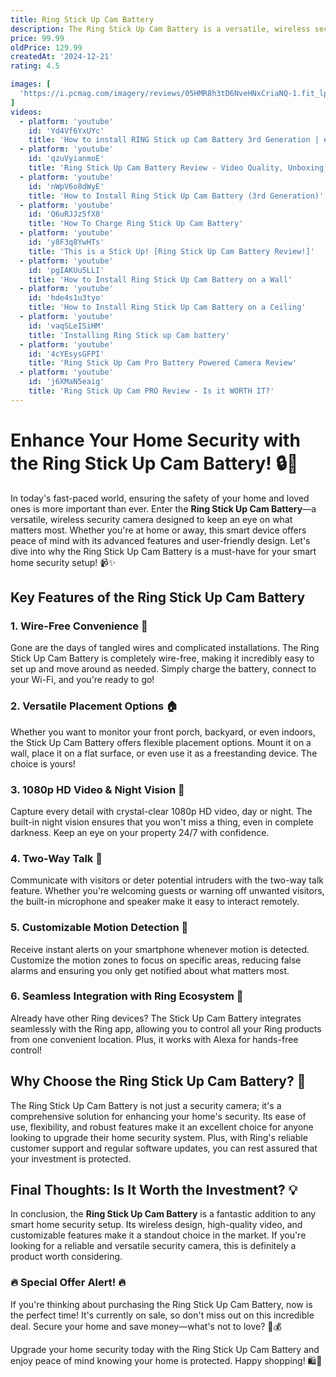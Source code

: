 ```yaml
---
title: Ring Stick Up Cam Battery
description: The Ring Stick Up Cam Battery is a versatile, wireless security camera designed for both indoor and outdoor use. It features a battery-powered design, allowing for flexible placement without the need for a power outlet. The camera offers 1080p HD video, two-way audio, and motion detection, enabling users to monitor their property and communicate with visitors remotely via the Ring app. It also integrates with other Ring devices and supports Amazon Alexa for voice control. The Stick Up Cam Battery is weather-resistant, making it suitable for various environments, and it provides customizable motion zones to focus on specific areas of interest.
price: 99.99
oldPrice: 129.99
createdAt: '2024-12-21'
rating: 4.5

images: [
  'https://i.pcmag.com/imagery/reviews/05HMR8h3tD6NveHNxCriaNQ-1.fit_lpad.size_625x365.v1701719584.jpg', 'https://media.currys.biz/i/currysprod/10263016_001?$l-large$&fmt=auto', 'https://cdn11.bigcommerce.com/s-7lx8j4pyez/images/stencil/1280x1280/products/53038/573523/61aFdkpZBlL._AC_SX522___08140.1725020820.jpg?c=1', 'https://www.cravingtech.com/blog/wp-content/uploads/2019/04/Ring-Stick-Up-Cam-Battery-Review-4-of-6.jpg', 'https://mobileimages.lowes.com/productimages/a25fc675-d321-4853-b189-07da70e26c4d/17871507.jpg?size=pdhism', 'https://jmau.imgix.net/media/catalog/product/r/i/ring-stick-up-cam-battery-3rd-generation-white-5_1.jpg?auto=compress&auto=format&fill-color=FFFFFF&fit=fill&fill=solid&w=496&h=279', 'https://i.ebayimg.com/images/g/Zx8AAOSwORxlMkxe/s-l1200.jpg', 'https://images.thdstatic.com/productImages/11f08124-6bdf-4310-ae14-4a773c0d7d27/svn/wasserstein-security-camera-cables-4897080227412-64_600.jpg', 'https://www.jacamo.co.uk/i/613cfd2127859324/original/t01gn218833c.jpg?im=Resize=360&impolicy=pdp', 'https://m.media-amazon.com/images/S/aplus-media-library-service-media/9e8b5d0f-c6b9-4141-938b-0387628395e0.__CR0,0,970,600_PT0_SX970_V1___.jpg', 'https://www.proshop.de/Images/1600x1200/3210618_58e3cd201d40.png', 'https://www.luluhypermarket.com/cdn-cgi/image/f=auto/medias/1588664-05.jpg-1200Wx1200H?context=bWFzdGVyfGltYWdlc3w5MzIwOHxpbWFnZS9qcGVnfGFXMWhaMlZ6TDJoa09TOW9aVEl2YURBd0x6a3lNemd6TVRrek16TTBNRFl1YW5Cbnw5NWI3MTc3ZWMyNDc5MzNlZDdlNGM5Zjc0YzhiMzhkNWY4Mjk1YjYwZTY2MjUxNjA2ZGY1ZTg2NzRhMzk0YzAy', 'https://cdn.thewirecutter.com/wp-content/media/2022/09/security-camera-topic-2048px-4062.jpg?auto=webp&quality=75&crop=1.91:1&width=1200', 'https://media.printables.com/media/prints/320034/images/2764048_3686aeef-8435-4e8e-ae12-7a92a62f0f52/img_5131.jpeg', 'https://i.ytimg.com/vi/ufO9IW-3QlM/maxresdefault.jpg', 'https://hniesfp.imgix.net/8/images/detailed/757/ring_spotlight_stick_up_cam_app_checkin_on_loved_ones_atf_1_1280x1280_crop_center.jpg?fit=fill&bg=0FFF&w=1500&h=1000&auto=format,compress', 'https://guide-images.cdn.ifixit.com/igi/alQVpT4Pg4ehVHEu.medium', 'https://www.noelleeming.co.nz/dw/image/v2/BDMG_PRD/on/demandware.static/-/Sites-nlg-master-catalog/default/dwef7f60af/images/hi-res/CF/6D/N226986_02.jpg?sw=765&sh=765', 'https://i.etsystatic.com/27417706/r/il/58918d/3601636938/il_570xN.3601636938_1p8o.jpg', 'https://www.wave-electronics.com/media/catalog/product/1/6/163973-9f61e7eea78f270d0bed6b111a654daec293ed24.jpg', 'https://i.ebayimg.com/images/g/OQYAAOSwfX5huaBL/s-l400.jpg', 'https://mobileimages.lowes.com/productimages/08bd029f-3721-4454-8427-9c005d9cc448/49621285.jpg?size=cdp', 'https://www.blackwiredesigns.com/wp-content/uploads/Ring_StickUpCam_Elite_Black_Wall.jpg', 'https://i.ytimg.com/vi/Yd4Vf6YxUYc/maxresdefault.jpg', 'https://eu.ring.com/cdn/shop/files/ring_suc-battery-wht_slate4_en_1500x1500_b65a330c-907b-429f-bad2-ae591dbb23e4_1280x1280_crop_center.jpg?v=1725630650', 'https://i.pcmag.com/imagery/reviews/030KHnAT7BSFNNMUCNiGq3m-8.fit_lim.size_1050x.jpg', 'https://www.safewise.com/app/uploads/2021/04/Ring-Stick-Up-Cam_lifestyle-image2-1-768x480.jpg', 'https://c1.neweggimages.com/productimage/nb640/BA9ZS220715071WVRDA.jpg', 'https://fwd.nl/app/uploads/Ring-Stick-Up-Cam-Battery-review-7-1-770x439.jpg', 'https://static1.anpoimages.com/wordpress/wp-content/uploads/2023/10/ring-stick-up-cam-pro-4.jpg', 'https://images-na.ssl-images-amazon.com/images/I/61UD9mbCaXL._UL500_.jpg', 'https://images.thdstatic.com/productImages/94a0c17f-8668-41fc-955d-a48510101110/svn/satin-nickel-ring-doorbell-cameras-b09wzbpx7k-4f_600.jpg', 'https://photos-us.bazaarvoice.com/photo/2/cGhvdG86cmluZw/90a450c0-06e3-53ce-bba0-7ccd2de2039c', 'https://www.noelleeming.co.nz/dw/image/v2/BDMG_PRD/on/demandware.static/-/Sites-nlg-master-catalog/default/dw1dad11d8/images/hi-res/11/7C/N221356_04.jpg?sw=765&sh=765', 'https://m.media-amazon.com/images/I/41HQ7MVGmnL._AC_.jpg', 'https://play-lh.googleusercontent.com/Fqtb371iyUV8LYpmB7EpZ-wxw021dmPCZEYqrM6CSr_D05IM7Yu0Eq6Z8odNjKVShw=w526-h296-rw', 'https://dam.which.co.uk/IC20667-0198-00-front-800x600.jpg', 'https://ng.jumia.is/unsafe/fit-in/500x500/filters:fill(white)/product/52/2056713/2.jpg?8939', 'https://photos-us.bazaarvoice.com/photo/2/cGhvdG86cmluZw/90a450c0-06e3-53ce-bba0-7ccd2de2039c', 'https://www.airpointsstore.co.nz/productimages/thumb/1/36828_79360_127656.jpg', 'https://www.letemsvetemapplem.eu/wp-content/uploads/2019/07/ring_stick_up_cam_battery_36.jpeg', 'https://static1.howtogeekimages.com/wordpress/wp-content/uploads/2024/10/a-security-camera-on-an-external-wall-with-icons-of-some-features-it-has-a-security-camera-on-an-external-wall-with-icons-of-some-features-it-has.jpg', 'https://images-cdn.ubuy.co.in/6450b76ac934f5217c0de8da-2-in-1-wall-mount-for-ring-solar-panel.jpg', 'https://m.media-amazon.com/images/I/51J6RehbA7L._UF1000,1000_QL80_.jpg', 'https://cdn.shopify.com/s/files/1/0024/9803/5810/files/626225-Product-0-I-638672392208123751_600x600.jpg?v=1731642492', 'https://i.pcmag.com/imagery/reviews/030KHnAT7BSFNNMUCNiGq3m-9..v1698171548.jpg', 'https://wasserstein-home.com/cdn/shop/products/RingStickNx1WBirdFeederx1_with-text.jpg?v=1727683709&width=1080', 'https://s.yimg.com/lo/api/res/1.2/vNqCnV2JkW.0UyMiSFzf2Q--/YXBwaWQ9ZWNfaG9yaXpvbnRhbDtoPTQwMDtzcz0xO3c9NDAw/https://m.media-amazon.com/images/I/41UYIzQ8JpL._SL500_.jpg', 'https://www.brainwavzaudio.com/cdn/shop/files/BWAVZ-907240-RING-GEN2-TILT-WALL-WHT-00_3000x.jpg?v=1702413707', 'https://www.security.org/app/uploads/2020/03/Privacy-Zones-on-the-Ring-Stick-Up-Cam-Battery.jpg', 'https://cdn11.bigcommerce.com/s-8ek7z3h3jn/images/stencil/1280x1280/products/10533/63719/ring-battery-powered-stick-up-camera-white-2023-eu-gen3-or-b0c5qxcp7z__94228.1730231825.jpg?c=1?imbypass=on', 'https://hnau.imgix.net/media/catalog/product/b/0/b0c79d56rv-ring-2.jpg?auto=compress&auto=format&fill-color=FFFFFF&fit=fill&fill=solid&w=496&h=279', 'https://images.thdstatic.com/productImages/806ceca5-32d0-47df-bb7a-d6b5665dd8ef/svn/satin-nickel-ring-doorbell-cameras-b09wzbpx7k-64_1000.jpg', 'https://euronics.ie/cdn/shop/files/0840268977412_2_ddacebf9-849f-409a-b009-d495be58da8f_600x.jpg?v=1732034204', 'https://m.media-amazon.com/images/I/71l9In7ct4L._AC_UF350,350_QL80_.jpg', 'https://i.ytimg.com/vi/svVeHhdAGhU/maxresdefault.jpg', 'https://play-lh.googleusercontent.com/fsfGcQZ43V6ZErNo5lllUTP3Y-ffJUYFiA8YjTrJsRU68f5aqUuLpdKOLdVrjqrVD8ao=w600-h300-pc0xffffff-pd', 'https://www.avforums.com/styles/avf/editorial/block//c7e739791ea7aed14600977357c76cab_3x3.jpg', 'https://assets.products-live.ao.com/Images/a0185036-e6ee-479f-9c29-d038b427a09a/1280x1280/a84e4b4ad71750d9a778ebcb05948251_4.jpg', 'https://i.ebayimg.com/images/g/l7IAAOSwKBhk7tdV/s-l1200.jpg', 'https://www.jacamo.co.uk/i/35745e0e0db47cb5/original/t01gn218831c.jpg?im=Resize=360&impolicy=pdp', 'https://m.media-amazon.com/images/I/6124XXc8shL._AC_UF1000,1000_QL80_.jpg', 'https://cdn.eftm.com/wp-content/uploads/2019/05/sucb2_2bb6d7f8-64b3-4817-b2c5-e42358911042.jpg', 'https://images.officeworks.com.au/api/2/img/https://s3-ap-southeast-2.amazonaws.com/wc-prod-pim/JPEG_1000x1000/RNGB0C79D5_ring_stick_up_cam_3rd_generation_battery_white_4_pack.jpg/resize?size=600&auth=MjA5OTcwODkwMg__', 'https://guide-images.cdn.ifixit.com/igi/LHl3CQphGWypjKSy.full', 'https://www.jacamo.co.uk/i/3b088aa0957c60a4/original/t01gn218824c.jpg?im=Resize=360&impolicy=pdp', 'https://www.toolboxsupply.com/cdn/shop/products/72bf91be9aca820c338e642ef6a158ca_1200x.jpg?v=1573765564', 'https://www.luluhypermarket.com/cdn-cgi/image/f=auto/medias/1588664-05.jpg-1200Wx1200H?context=bWFzdGVyfGltYWdlc3w5MzIwOHxpbWFnZS9qcGVnfGFXMWhaMlZ6TDJoa09TOW9aVEl2YURBd0x6a3lNemd6TVRrek16TTBNRFl1YW5Cbnw5NWI3MTc3ZWMyNDc5MzNlZDdlNGM5Zjc0YzhiMzhkNWY4Mjk1YjYwZTY2MjUxNjA2ZGY1ZTg2NzRhMzk0YzAy', 'https://media.johnlewiscontent.com/i/JohnLewis/110563558alt1?fmt=auto&$background-off-white$', 'https://cdn.swann.com/media/landing/allsecure/assets/img/allsecure4K/effortless-installation.jpg', 'https://www.security.org/app/uploads/2020/03/Ring-Stickup-Cam-Wired-1.jpg', 'https://www.easygates.co.uk/wp-content/uploads/2021/11/stickup-03.jpg', 'https://cdn.shopify.com/s/files/1/2486/3560/files/usage_SUCB_02.jpg?143813', 'https://es-es.ring.com/cdn/shop/products/Quick_Release_Battery_612x.png?v=1582692490', 'https://www.zdnet.com/a/img/resize/75e33a78d75e495fb739aaf82ab60ad246cb0475/2019/05/21/1caf2b8d-5b4e-4365-b67c-da0c0a5444b1/ring-stick-up-cam-battery-app.jpg?auto=webp&width=1280', 'https://cdn-ilbpmfh.nitrocdn.com/XTZBySYHlLwnzpSWrBRwewzBNGwMtQaj/assets/images/optimized/rev-f1b21bb/alfred.camera/blog/wp-content/uploads/2023/01/Ring-Stick-Up-Cam-Battery-model.png', 'https://www.easygates.co.uk/wp-content/uploads/2021/11/stickup-battery-black-solar.jpg', 'https://www.tiktok.com/api/img/?itemId=7292934101223525678&location=0&aid=1988', 'https://helplocks.com/wp-content/uploads/2021/10/Ring-Stick-Up-Cam_In-App-Image_002-1-scaled.jpg', 'https://fgg.eav.mybluehost.me/website_2e40961a/wp-content/uploads/2019/07/ring-stick-up-cam-app-live-view-1920x1024px.jpg'
]
videos: 
  - platform: 'youtube'
    id: 'Yd4Vf6YxUYc'
    title: 'How to install RING Stick up Cam Battery 3rd Generation | easy setup'
  - platform: 'youtube'
    id: 'qzuVyianmoE'
    title: 'Ring Stick Up Cam Battery Review - Video Quality, Unboxing, Set Up, Install &amp; Ease of Use'
  - platform: 'youtube'
    id: 'nWpV6o8dWyE'
    title: 'How to Install Ring Stick Up Cam Battery (3rd Generation)'
  - platform: 'youtube'
    id: 'Q6uRJJz5fX8'
    title: 'How To Charge Ring Stick Up Cam Battery'
  - platform: 'youtube'
    id: 'y8F3q8YwHTs'
    title: 'This is a Stick Up! [Ring Stick Up Cam Battery Review!]'
  - platform: 'youtube'
    id: 'pgIAKUu5LLI'
    title: 'How to Install Ring Stick Up Cam Battery on a Wall'
  - platform: 'youtube'
    id: 'hde4s1u3tyo'
    title: 'How to Install Ring Stick Up Cam Battery on a Ceiling'
  - platform: 'youtube'
    id: 'vaqSLeISiHM'
    title: 'Installing Ring Stick up Cam battery'
  - platform: 'youtube'
    id: '4cYEsysGFPI'
    title: 'Ring Stick Up Cam Pro Battery Powered Camera Review'
  - platform: 'youtube'
    id: 'j6XMaN5eaig'
    title: 'Ring Stick Up Cam PRO Review - Is it WORTH IT?'
---
```


# Enhance Your Home Security with the Ring Stick Up Cam Battery! 🔒🏡

In today's fast-paced world, ensuring the safety of your home and loved ones is more important than ever. Enter the **Ring Stick Up Cam Battery**—a versatile, wireless security camera designed to keep an eye on what matters most. Whether you're at home or away, this smart device offers peace of mind with its advanced features and user-friendly design. Let's dive into why the Ring Stick Up Cam Battery is a must-have for your smart home security setup! 📹✨

## Key Features of the Ring Stick Up Cam Battery

### 1. **Wire-Free Convenience** 🔋

Gone are the days of tangled wires and complicated installations. The Ring Stick Up Cam Battery is completely wire-free, making it incredibly easy to set up and move around as needed. Simply charge the battery, connect to your Wi-Fi, and you're ready to go!

### 2. **Versatile Placement Options** 🏠

Whether you want to monitor your front porch, backyard, or even indoors, the Stick Up Cam Battery offers flexible placement options. Mount it on a wall, place it on a flat surface, or even use it as a freestanding device. The choice is yours!

### 3. **1080p HD Video & Night Vision** 🌙

Capture every detail with crystal-clear 1080p HD video, day or night. The built-in night vision ensures that you won't miss a thing, even in complete darkness. Keep an eye on your property 24/7 with confidence.

### 4. **Two-Way Talk** 🎤

Communicate with visitors or deter potential intruders with the two-way talk feature. Whether you're welcoming guests or warning off unwanted visitors, the built-in microphone and speaker make it easy to interact remotely.

### 5. **Customizable Motion Detection** 🚨

Receive instant alerts on your smartphone whenever motion is detected. Customize the motion zones to focus on specific areas, reducing false alarms and ensuring you only get notified about what matters most.

### 6. **Seamless Integration with Ring Ecosystem** 🔗

Already have other Ring devices? The Stick Up Cam Battery integrates seamlessly with the Ring app, allowing you to control all your Ring products from one convenient location. Plus, it works with Alexa for hands-free control!

## Why Choose the Ring Stick Up Cam Battery? 🤔

The Ring Stick Up Cam Battery is not just a security camera; it's a comprehensive solution for enhancing your home's security. Its ease of use, flexibility, and robust features make it an excellent choice for anyone looking to upgrade their home security system. Plus, with Ring's reliable customer support and regular software updates, you can rest assured that your investment is protected.

## Final Thoughts: Is It Worth the Investment? 💡

In conclusion, the **Ring Stick Up Cam Battery** is a fantastic addition to any smart home security setup. Its wireless design, high-quality video, and customizable features make it a standout choice in the market. If you're looking for a reliable and versatile security camera, this is definitely a product worth considering.

### **🔥 Special Offer Alert! 🔥**

If you're thinking about purchasing the Ring Stick Up Cam Battery, now is the perfect time! It's currently on sale, so don't miss out on this incredible deal. Secure your home and save money—what's not to love? 🛒💰

Upgrade your home security today with the Ring Stick Up Cam Battery and enjoy peace of mind knowing your home is protected. Happy shopping! 🛍️🔐
